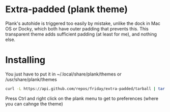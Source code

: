 # Extra-padded (plank theme)

Plank's autohide is triggered too easily by mistake, unlike the dock in Mac OS or Docky, which both have outer padding that prevents this. This transparent theme adds sufficient padding (at least for me), and nothing else.

# Installing

You just have to put it in ~/.local/share/plank/themes or /usr/share/plank/themes

```sh
curl -L https://api.github.com/repos/friday/extra-padded/tarball | tar xz -C ~/.local/share/plank/themes
```

Press Ctrl and right click on the plank menu to get to preferences (where you can cahnge the theme)
